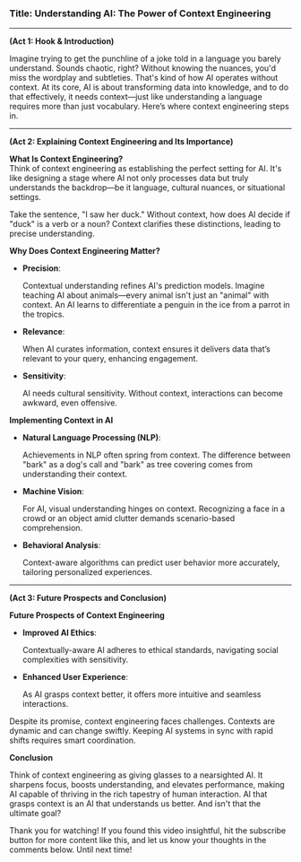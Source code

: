 ### Title: Understanding AI: The Power of Context Engineering

---

**(Act 1: Hook & Introduction)**

Imagine trying to get the punchline of a joke told in a language you barely understand. Sounds chaotic, right? Without knowing the nuances, you'd miss the wordplay and subtleties. That's kind of how AI operates without context. At its core, AI is about transforming data into knowledge, and to do that effectively, it needs context—just like understanding a language requires more than just vocabulary. Here’s where context engineering steps in.

---

**(Act 2: Explaining Context Engineering and Its Importance)**

**What Is Context Engineering?**  
Think of context engineering as establishing the perfect setting for AI. It's like designing a stage where AI not only processes data but truly understands the backdrop—be it language, cultural nuances, or situational settings.

Take the sentence, "I saw her duck." Without context, how does AI decide if "duck" is a verb or a noun? Context clarifies these distinctions, leading to precise understanding.

**Why Does Context Engineering Matter?**

- **Precision**: 
  
   Contextual understanding refines AI's prediction models. Imagine teaching AI about animals—every animal isn't just an "animal" with context. An AI learns to differentiate a penguin in the ice from a parrot in the tropics.

- **Relevance**: 
  
   When AI curates information, context ensures it delivers data that’s relevant to your query, enhancing engagement.

- **Sensitivity**: 
  
   AI needs cultural sensitivity. Without context, interactions can become awkward, even offensive.

**Implementing Context in AI**

- **Natural Language Processing (NLP)**:
  
   Achievements in NLP often spring from context. The difference between "bark" as a dog's call and "bark" as tree covering comes from understanding their context.

- **Machine Vision**:
  
   For AI, visual understanding hinges on context. Recognizing a face in a crowd or an object amid clutter demands scenario-based comprehension.

- **Behavioral Analysis**:
  
   Context-aware algorithms can predict user behavior more accurately, tailoring personalized experiences.

---

**(Act 3: Future Prospects and Conclusion)**

**Future Prospects of Context Engineering**

- **Improved AI Ethics**: 
  
   Contextually-aware AI adheres to ethical standards, navigating social complexities with sensitivity.

- **Enhanced User Experience**: 
  
   As AI grasps context better, it offers more intuitive and seamless interactions.

Despite its promise, context engineering faces challenges. Contexts are dynamic and can change swiftly. Keeping AI systems in sync with rapid shifts requires smart coordination.

**Conclusion**

Think of context engineering as giving glasses to a nearsighted AI. It sharpens focus, boosts understanding, and elevates performance, making AI capable of thriving in the rich tapestry of human interaction. AI that grasps context is an AI that understands us better. And isn't that the ultimate goal?

Thank you for watching! If you found this video insightful, hit the subscribe button for more content like this, and let us know your thoughts in the comments below. Until next time!